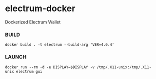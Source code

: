 # electrum-docker
Dockerized Electrum Wallet



### BUILD

```
docker build . -t electrum --build-arg 'VER=4.0.4'
```


### LAUNCH

```
docker run --rm -d -e DISPLAY=$DISPLAY -v /tmp/.X11-unix:/tmp/.X11-unix electrum gui
```
